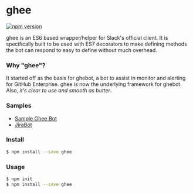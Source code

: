 # ghee

[![npm version](https://badge.fury.io/js/ghee.svg)](https://badge.fury.io/js/ghee)

ghee is an ES6 based wrapper/helper for Slack's official client. It is
specifically built to be used with ES7 decorators to make defining methods the
bot can respond to easy to define without much overhead.

### Why "ghee"?

It started off as the basis for ghebot, a bot to assist in monitor and alerting
for GitHub Enterprise. ghee is now the underlying framework for ghebot. Also,
_it's clear to use and smooth as butter_.

### Samples

- [Sample Ghee Bot](https://github.com/elliottcarlson/sample-ghee-bot/)
- [JiraBot](https://github.com/elliottcarlson/jirabot/)

### Install

```sh
$ npm install --save ghee
```

### Usage

```sh
$ npm init
$ npm install --save ghee
```
